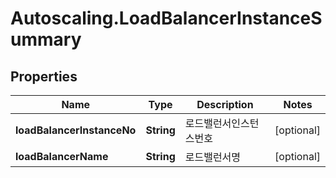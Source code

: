 # Autoscaling.LoadBalancerInstanceSummary

## Properties
Name | Type | Description | Notes
------------ | ------------- | ------------- | -------------
**loadBalancerInstanceNo** | **String** | 로드밸런서인스턴스번호 | [optional] 
**loadBalancerName** | **String** | 로드밸런서명 | [optional] 


